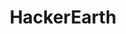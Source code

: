 ---
title: HackerEarth
domain: hackerearth.com
category: Ecosystem
image: /images/logos/hackerearth.png
subtype: accelerator_partners
event_name: bharathacks_2017
link: https://www.hackerearth.com/
description: HackerEarth provides enterprise software solutions that help organisations with their innovation management and technical recruitment needs. HackerEarth has conducted 1000+ hackathons and 10,000+ programming challenges till date.
---